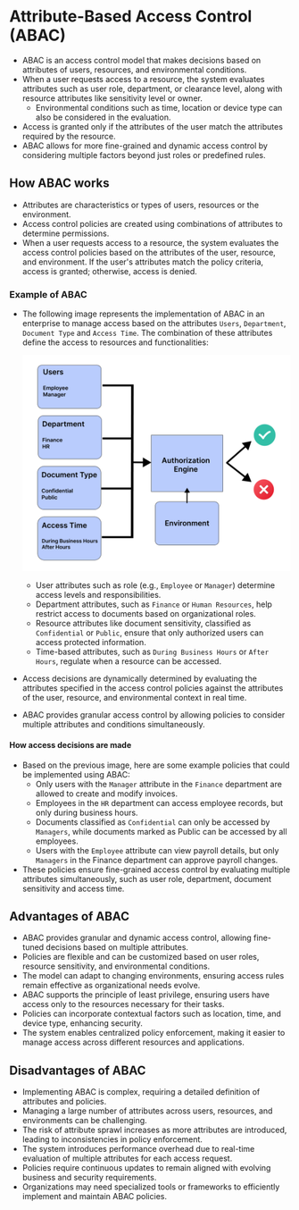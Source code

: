 # Attribute-Based Access Control (ABAC)

* ABAC is an access control model that makes decisions based on attributes of users, resources, and environmental conditions.
* When a user requests access to a resource, the system evaluates attributes such as user role, department, or clearance level, along with resource attributes like sensitivity level or owner.
  * Environmental conditions such as time, location or device type can also be considered in the evaluation.
* Access is granted only if the attributes of the user match the attributes required by the resource.
* ABAC allows for more fine-grained and dynamic access control by considering multiple factors beyond just roles or predefined rules.

## How ABAC works

* Attributes are characteristics or types of users, resources or the environment.
* Access control policies are created using combinations of attributes to determine permissions.
* When a user requests access to a resource, the system evaluates the access control policies based on the attributes of the user, resource, and environment. If the user's attributes match the policy criteria, access is granted; otherwise, access is denied.

### Example of ABAC

* The following image represents the implementation of ABAC in an enterprise to manage access based on the attributes `Users`, `Department`, `Document Type` and `Access Time`. The combination of these attributes define the access to resources and functionalities:

    ![ABAC][1]

  * User attributes such as role (e.g., `Employee` or `Manager`) determine access levels and responsibilities.
  * Department attributes, such as `Finance` or `Human Resources`, help restrict access to documents based on organizational roles.
  * Resource attributes like document sensitivity, classified as `Confidential` or `Public`, ensure that only authorized users can access protected information.
  * Time-based attributes, such as `During Business Hours` or `After Hours`, regulate when a resource can be accessed.
* Access decisions are dynamically determined by evaluating the attributes specified in the access control policies against the attributes of the user, resource, and environmental context in real time.
* ABAC provides granular access control by allowing policies to consider multiple attributes and conditions simultaneously.

#### How access decisions are made

* Based on the previous image, here are some example policies that could be implemented using ABAC:
  * Only users with the `Manager` attribute in the `Finance` department are allowed to create and modify invoices.
  * Employees in the `HR` department can access employee records, but only during business hours.
  * Documents classified as `Confidential` can only be accessed by `Managers`, while documents marked as Public can be accessed by all employees.
  * Users with the `Employee` attribute can view payroll details, but only `Managers` in the Finance department can approve payroll changes.
* These policies ensure fine-grained access control by evaluating multiple attributes simultaneously, such as user role, department, document sensitivity and access time.

## Advantages of ABAC

* ABAC provides granular and dynamic access control, allowing fine-tuned decisions based on multiple attributes.
* Policies are flexible and can be customized based on user roles, resource sensitivity, and environmental conditions.
* The model can adapt to changing environments, ensuring access rules remain effective as organizational needs evolve.
* ABAC supports the principle of least privilege, ensuring users have access only to the resources necessary for their tasks.
* Policies can incorporate contextual factors such as location, time, and device type, enhancing security.
* The system enables centralized policy enforcement, making it easier to manage access across different resources and applications.

## Disadvantages of ABAC

* Implementing ABAC is complex, requiring a detailed definition of attributes and policies.
* Managing a large number of attributes across users, resources, and environments can be challenging.
* The risk of attribute sprawl increases as more attributes are introduced, leading to inconsistencies in policy enforcement.
* The system introduces performance overhead due to real-time evaluation of multiple attributes for each access request.
* Policies require continuous updates to remain aligned with evolving business and security requirements.
* Organizations may need specialized tools or frameworks to efficiently implement and maintain ABAC policies.

[1]: /static/images/abac.png